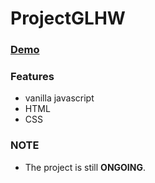# ProjectGLHW

### [Demo](https://project-glhw.vercel.app)

### Features
- vanilla javascript
- HTML
- CSS

### <b>NOTE</b>
- The project is still <b>ONGOING</b>.
 
